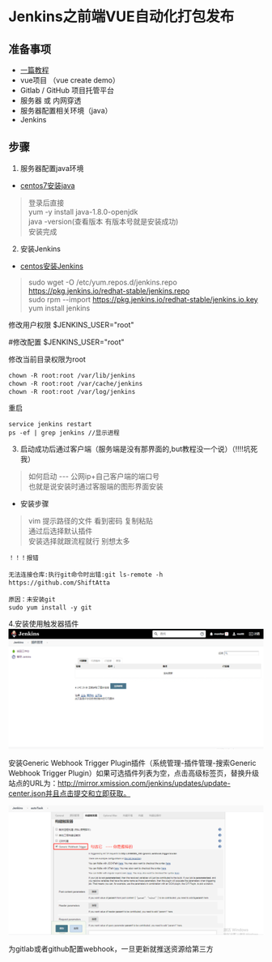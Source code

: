 # Jenkins之前端VUE自动化打包发布

## 准备事项
- [一篇教程](https://juejin.im/post/5ad1980e6fb9a028c42ea1be)
- vue项目 （vue create demo）
- Gitlab / GitHub 项目托管平台
- 服务器 或 内网穿透
- 服务器配置相关环境（java）
- Jenkins


##  步骤
 1. 服务器配置java环境    
-  [centos7安装java](https://zixuephp.net/article-406.html)  
> 登录后直接   
  yum -y install java-1.8.0-openjdk   
  java -version(查看版本 有版本号就是安装成功)   
  安装完成

2. 安装Jenkins     
- [centos安装Jenkins](https://www.cnblogs.com/fangts/p/11095316.html)
 
> sudo wget -O /etc/yum.repos.d/jenkins.repo https://pkg.jenkins.io/redhat-stable/jenkins.repo     
sudo rpm --import https://pkg.jenkins.io/redhat-stable/jenkins.io.key     
yum install jenkins


修改用户权限 $JENKINS_USER="root"

#修改配置
$JENKINS_USER="root"

修改当前目录权限为root
```
chown -R root:root /var/lib/jenkins
chown -R root:root /var/cache/jenkins
chown -R root:root /var/log/jenkins
```
重启
```
service jenkins restart
ps -ef | grep jenkins //显示进程
```

3. 启动成功后通过客户端（服务端是没有那界面的,but教程没一个说）（!!!!坑死我）

> 如何启动 --- 公网ip+自己客户端的端口号    
  也就是说安装时通过客服端的图形界面安装

- 安装步骤
> vim 提示路径的文件  看到密码  复制粘贴     
> 通过后选择默认插件     
> 安装选择就跟流程就行 别想太多

```
！！！报错

无法连接仓库:执行git命令时出错:git ls-remote -h https://github.com/ShiftAtta

原因：未安装git 
sudo yum install -y git
```

4.安装使用触发器插件
![插件位置](../public/img/plugin.png)

安装Generic Webhook Trigger Plugin插件（系统管理-插件管理-搜索Generic Webhook Trigger Plugin）如果可选插件列表为空，点击高级标签页，替换升级站点的URL为：http://mirror.xmission.com/jenkins/updates/update-center.json并且点击提交和立即获取。

![勾选触发器](../public/img/addGeneric.png)


为gitlab或者github配置webhook，一旦更新就推送资源给第三方
